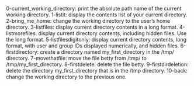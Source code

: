 0-current_working_directory: print the absolute path name of the current working directory.
1-listit: display the contents list of your current directory.
2-bring_me_home: change the working directory to the user’s home directory.
3-listfiles: display current directory contents in a long format.
4-listmorefiles: display current directory contents, including hidden files. Use the long format.
5-listfilesdigitonly: display current directory contents, long format, with user and group IDs displayed numerically, and hidden files.
6-firstdirectory: create a directory named my_first_directory in the /tmp/ directory.
7-movethatfile: move the file betty from /tmp/ to /tmp/my_first_directory.
8-firstdelete: delete the file betty.
9-firstdirdeletion: delete the directory my_first_directory that is in the /tmp directory.
10-back: change the working directory to the previous one.
